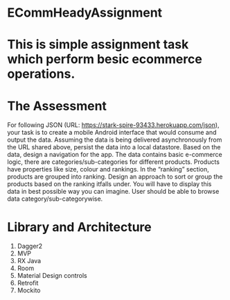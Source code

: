 # ECommHeadyAssignment
# This is simple assignment task which perform besic ecommerce operations.

# The​ ​Assessment

For following JSON (URL: https://stark-spire-93433.herokuapp.com/json), your task is to create
a ​mobile ​Android ​interface ​that ​would ​consume ​and ​output ​the ​data.
Assuming the data is being delivered asynchronously from the URL shared above, persist the
data ​into ​a ​local ​datastore.
Based on the data, design a navigation for the app. The data contains basic e-commerce
logic, there are categories/sub-categories for different products. Products have properties
like ​size, ​colour ​and rankings​.
In the “ranking” section, products are grouped into ranking. Design an approach to sort or
group ​the ​products ​based ​on ​the ​ranking ​it ​falls ​under.
You will have to display this data in best possible way you can imagine. User should be able
to ​browse ​data ​category/sub-category ​wise.

# Library and Architecture
1. Dagger2
2. MVP
3. RX Java
4. Room
5. Material Design controls
6. Retrofit
7. Mockito
